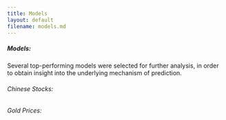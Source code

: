 ```yaml
---
title: Models 
layout: default
filename: models.md
--- 
```


##### Models: 

Several top-performing models were selected for further analysis, in order to obtain insight into the underlying mechanism of prediction. 

###### Chinese Stocks:

###### Gold Prices:
